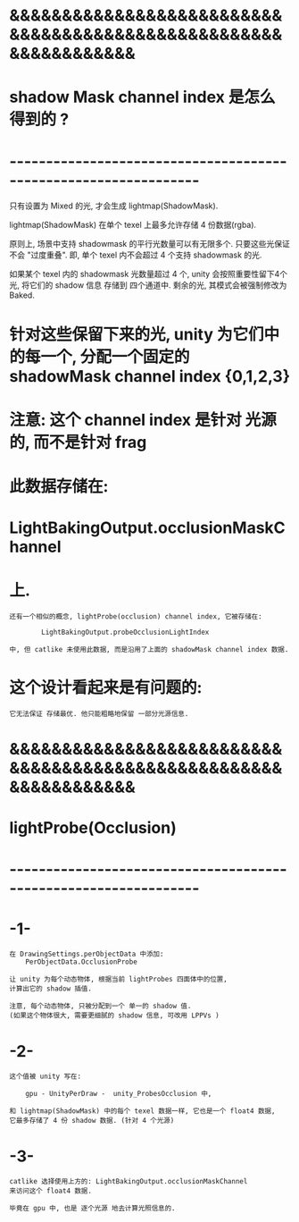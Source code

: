 

# &&&&&&&&&&&&&&&&&&&&&&&&&&&&&&&&&&&&&&&&&&&&&&&&&&&&&&&&&&&&&&&& #
#               shadow Mask channel index 是怎么得到的 ?
# ---------------------------------------------------------------- #

只有设置为 Mixed 的光, 才会生成 lightmap(ShadowMask). 

lightmap(ShadowMask) 在单个 texel 上最多允许存储 4 份数据(rgba).

原则上, 场景中支持 shadowmask 的平行光数量可以有无限多个. 只要这些光保证不会 "过度重叠". 
即, 单个 texel 内不会超过 4 个支持 shadowmask 的光.

如果某个 texel 内的 shadowmask 光数量超过 4 个, unity 会按照重要性留下4个光, 将它们的 shadow 信息
存储到 四个通道中. 剩余的光, 其模式会被强制修改为 Baked.

#  针对这些保留下来的光, unity 为它们中的每一个, 分配一个固定的 shadowMask channel index {0,1,2,3}
#  注意: 这个 channel index 是针对 光源的, 而不是针对 frag
#  此数据存储在:
#           LightBakingOutput.occlusionMaskChannel
#  上. 

    还有一个相似的概念, lightProbe(occlusion) channel index, 它被存储在:

            LightBakingOutput.probeOcclusionLightIndex
        
    中, 但 catlike 未使用此数据, 而是沿用了上面的 shadowMask channel index 数据. 


# 这个设计看起来是有问题的:
    它无法保证 存储最优. 他只能粗略地保留 一部分光源信息. 





# &&&&&&&&&&&&&&&&&&&&&&&&&&&&&&&&&&&&&&&&&&&&&&&&&&&&&&&&&&&&&&&& #
#              lightProbe(Occlusion)
# ---------------------------------------------------------------- #

# -1-
    在 DrawingSettings.perObjectData 中添加: 
        PerObjectData.OcclusionProbe

    让 unity 为每个动态物体, 根据当前 lightProbes 四面体中的位置,
    计算出它的 shadow 插值. 

    注意, 每个动态物体, 只被分配到一个 单一的 shadow 值.
    (如果这个物体很大, 需要更细腻的 shadow 信息, 可改用 LPPVs )

# -2-
    这个值被 unity 写在:

        gpu - UnityPerDraw -  unity_ProbesOcclusion 中,
    
    和 lightmap(ShadowMask) 中的每个 texel 数据一样, 它也是一个 float4 数据,
    它最多存储了 4 份 shadow 数据. (针对 4 个光源)

# -3-
    catlike 选择使用上方的: LightBakingOutput.occlusionMaskChannel
    来访问这个 float4 数据. 

    毕竟在 gpu 中, 也是 逐个光源 地去计算光照信息的. 




